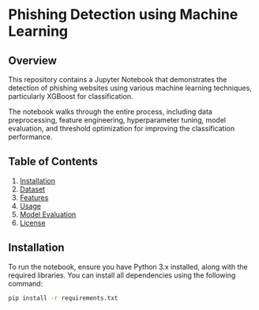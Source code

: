 # Phishing Detection using Machine Learning

## Overview
This repository contains a Jupyter Notebook that demonstrates the detection of phishing websites using various machine learning techniques, particularly XGBoost for classification.

The notebook walks through the entire process, including data preprocessing, feature engineering, hyperparameter tuning, model evaluation, and threshold optimization for improving the classification performance.

## Table of Contents
1. [Installation](#installation)
2. [Dataset](#dataset)
3. [Features](#features)
4. [Usage](#usage)
5. [Model Evaluation](#model-evaluation)
6. [License](#license)

## Installation
To run the notebook, ensure you have Python 3.x installed, along with the required libraries. You can install all dependencies using the following command:

```bash
pip install -r requirements.txt

